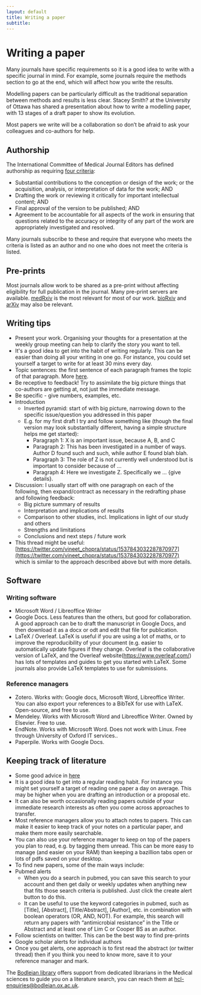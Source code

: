 ```yaml
---
layout: default
title: Writing a paper
subtitle: 
---
```


# Writing a paper

Many journals have specific requirements so it is a good idea to write with a specific journal in mind. For example, some journals require the methods section to go at the end, which will affect how you write the results.

Modelling papers can be particularly difficult as the traditional separation between methods and results is less clear. Stacey Smith? at the University of Ottawa has shared a presentation about how to write a modelling paper, with 13 stages of a draft paper to show its evolution.

Most papers we write will be a collaboration so don’t be afraid to ask your colleagues and co-authors for help.

## Authorship

The International Committee of Medical Journal Editors has defined authorship as requiring [four criteria](https://www.icmje.org/recommendations/browse/roles-and-responsibilities/defining-the-role-of-authors-and-contributors.html#two):

* Substantial contributions to the conception or design of the work; or the acquisition, analysis, or interpretation of data for the work; AND
* Drafting the work or reviewing it critically for important intellectual content; AND
* Final approval of the version to be published; AND
* Agreement to be accountable for all aspects of the work in ensuring that questions related to the accuracy or integrity of any part of the work are appropriately investigated and resolved.

Many journals subscribe to these and require that everyone who meets the criteria is listed as an author and no one who does not meet the criteria is listed.

## Pre-prints

Most journals allow work to be shared as a pre-print without affecting eligibility for full publication in the journal. Many pre-print servers are available. [medRxiv](https://www.medrxiv.org/) is the most relevant for most of our work. [bioRxiv](https://www.biorxiv.org/) and [arXiv](https://arxiv.org/) may also be relevant.

## Writing tips

* Present your work. Organising your thoughts for a presentation at the weekly group meeting can help to clarify the story you want to tell.
* It's a good idea to get into the habit of writing regularly. This can be easier than doing all your writing in one go. For instance, you could set yourself a target to write for at least 30 mins every day.
* Topic sentences: the first sentence of each paragraph frames the topic of that paragraph. More [here](https://austinhenley.com/blog/lessonsfrommyphd.html#topicsentences).
* Be receptive to feedback! Try to assimilate the big picture things that co-authors are getting at, not just the immediate message.
* Be specific - give numbers, examples, etc.
* Introduction
    * Inverted pyramid: start of with big picture, narrowing down to the specific issue/question you addressed in this paper
    * E.g. for my first draft I try and follow something like (though the final version may look substantially different, having a simple structure helps me get started):
        * Paragraph 1: X is an important issue, because A, B, and C
        * Paragraph 2: This has been investigated in a number of ways. Author D found such and such, while author E found blah blah.
        * Paragraph 3: The role of Z is not currently well understood but is important to consider because of …
        * Paragraph 4: Here we investigate Z. Specifically we … {give details}.
* Discussion: I usually start off with one paragraph on each of the following, then expand/contract as necessary in the redrafting phase and following feedback:
    * Big picture summary of results
    * Interpretation and implications of results
    * Comparison to other studies, incl. Implications in light of our study and others
    * Strengths and limitations
    * Conclusions and next steps / future work
* This thread might be useful: [https://twitter.com/vineet_chopra/status/1537843032287870977](https://twitter.com/vineet_chopra/status/1537843032287870977) which is similar to the approach described above but with more details.

## Software

### Writing software

* Microsoft Word / Libreoffice Writer
* Google Docs. Less features than the others, but good for collaboration. A good approach can be to draft the manuscript in Google Docs, and then download it as a docx or odt and edit that file for publication.
* LaTeX / Overleaf. LaTeX is useful if you are using a lot of maths, or to improve the reproducibility of your document (e.g. easier to automatically update figures if they change. Overleaf is the collaborative version of LaTeX, and the Overleaf website(https://www.overleaf.com/) has lots of templates and guides to get you started with LaTeX. Some journals also provide LaTeX templates to use for submissions.

### Reference managers

* Zotero. Works with: Google docs, Microsoft Word, Libreoffice Writer. You can also export your references to a BibTeX for use with LaTeX. Open-source, and free to use.
* Mendeley. Works with Microsoft Word and Libreoffice Writer. Owned by Elsevier. Free to use. 
* EndNote. Works with Microsoft Word. Does not work with Linux. Free through University of Oxford IT services..
* Paperpile. Works with Google Docs. 

## Keeping track of literature

* Some good advice in [here](https://www.nature.com/articles/d41586-022-01878-7)
* It is a good idea to get into a regular reading habit. For instance you might set yourself a target of reading one paper a day on average. This may be higher when you are drafting an introduction or a proposal etc.
* It can also be worth occasionally reading papers outside of your immediate research interests as often you come across approaches to transfer.
* Most reference managers allow you to attach notes to papers. This can make it easier to keep track of your notes on a particular paper, and make them more easily searchable.
* You can also use your reference manager to keep on top of the papers you plan to read, e.g. by tagging them unread. This can be more easy to manage (and easier on your RAM) than keeping a bazillion tabs open or lots of pdfs saved on your desktop.
* To find new papers, some of the main ways include:
* Pubmed alerts
    * When you do a search in pubmed, you can save this search to your account and then get daily or weekly updates when anything new that fits those search criteria is published. Just click the create alert button to do this.
    * It can be useful to use the keyword categories in pubmed, such as [Title], [Abstract], [Title/Abstract], [Author], etc. in combination with boolean operators (OR, AND, NOT). For example, this search will return any papers with “antimicrobial resistance” in the Title or Abstract and at least one of Lim C or Cooper BS as an author.
* Follow scientists on twitter. This can be the best way to find pre-prints
* Google scholar alerts for individual authors
* Once you get alerts, one approach is to first read the abstract (or twitter thread) then if you think you need to know more, save it to your reference manager and mark.  

The [Bodleian library](https://www.bodleian.ox.ac.uk/ask) offers support from dedicated librarians in the Medical sciences to guide you on a literature search, you can reach them at [hcl-enquiries@bodleian.ox.ac.uk](mailto:hcl-enquiries@bodleian.ox.ac.uk).
